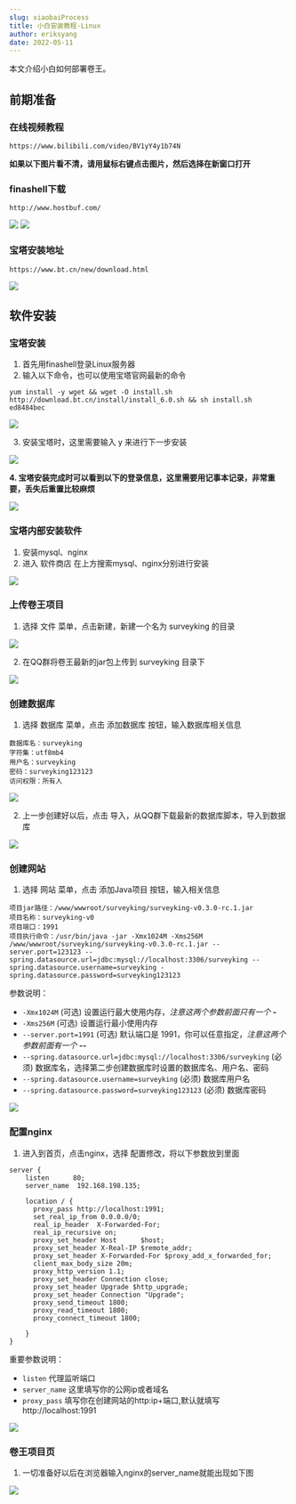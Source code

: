```yaml
---
slug: xiaobaiProcess
title: 小白安装教程-Linux
author: eriksyang
date: 2022-05-11
---
```

本文介绍小白如何部署卷王。

## 前期准备

### 在线视频教程

```
https://www.bilibili.com/video/BV1yY4y1b74N
```

**如果以下图片看不清，请用鼠标右键点击图片，然后选择在新窗口打开**

### finashell下载
```
http://www.hostbuf.com/
```

![](../static/img/xiaobaiProcess1.png)
![](../static/img/xiaobaiProcess2.jpg)

### 宝塔安装地址
```
https://www.bt.cn/new/download.html
```

![](../static/img/xiaobaiProcess3.jpg)

## 软件安装

### 宝塔安装

1. 首先用finashell登录Linux服务器
2. 输入以下命令，也可以使用宝塔官网最新的命令

```
yum install -y wget && wget -O install.sh http://download.bt.cn/install/install_6.0.sh && sh install.sh ed8484bec
```

![](../static/img/xiaobaiProcess4.jpg)

3. 安装宝塔时，这里需要输入 y 来进行下一步安装

![](../static/img/xiaobaiProcess5.jpg)

**4. 宝塔安装完成时可以看到以下的登录信息，这里需要用记事本记录，非常重要，丢失后重置比较麻烦**

![](../static/img/xiaobaiProcess6.jpg)

### 宝塔内部安装软件

1. 安装mysql、nginx
2. 进入 软件商店 在上方搜索mysql、nginx分别进行安装

![](../static/img/xiaobaiProcess7.jpg)

### 上传卷王项目

1. 选择 文件 菜单，点击新建，新建一个名为 surveyking 的目录

![](../static/img/xiaobaiProcess8.jpg)

2. 在QQ群将卷王最新的jar包上传到 surveyking 目录下

![](../static/img/xiaobaiProcess9.jpg)

### 创建数据库

1. 选择 数据库 菜单，点击 添加数据库 按钮，输入数据库相关信息

```
数据库名：surveyking
字符集：utf8mb4
用户名：surveyking
密码：surveyking123123
访问权限：所有人
```

![](../static/img/xiaobaiProcess10.jpg)

2. 上一步创建好以后，点击 导入，从QQ群下载最新的数据库脚本，导入到数据库

![](../static/img/xiaobaiProcess11.jpg)

### 创建网站

1. 选择 网站 菜单，点击 添加Java项目 按钮，输入相关信息

```
项目jar路径：/www/wwwroot/surveyking/surveyking-v0.3.0-rc.1.jar
项目名称：surveyking-v0
项目端口：1991
项目执行命令：/usr/bin/java -jar -Xmx1024M -Xms256M /www/wwwroot/surveyking/surveyking-v0.3.0-rc.1.jar --server.port=123123 --spring.datasource.url=jdbc:mysql://localhost:3306/surveyking --spring.datasource.username=surveyking -spring.datasource.password=surveyking123123
```

参数说明：

- `-Xmx1024M` (可选) 设置运行最大使用内存，*注意这两个参数前面只有一个* **-**
- `-Xms256M` (可选)  设置运行最小使用内存
- `--server.port=1991` (可选) 默认端口是 1991，你可以任意指定，*注意这两个参数前面有一个* **--**
- `--spring.datasource.url=jdbc:mysql://localhost:3306/surveyking` (必须) 数据库名，选择第二步创建数据库时设置的数据库名、用户名、密码
- `--spring.datasource.username=surveyking` (必须) 数据库用户名
- `--spring.datasource.password=surveyking123123` (必须) 数据库密码

![](../static/img/xiaobaiProcess12.jpg)

### 配置nginx

1. 进入到首页，点击nginx，选择 配置修改，将以下参数放到里面

```
server {
    listen      80;
    server_name  192.168.198.135;

    location / {
      proxy_pass http://localhost:1991;
      set_real_ip_from 0.0.0.0/0;
      real_ip_header  X-Forwarded-For;
      real_ip_recursive on;
      proxy_set_header Host      $host;
      proxy_set_header X-Real-IP $remote_addr;
      proxy_set_header X-Forwarded-For $proxy_add_x_forwarded_for;
      client_max_body_size 20m;
      proxy_http_version 1.1;
      proxy_set_header Connection close;
      proxy_set_header Upgrade $http_upgrade;
      proxy_set_header Connection "Upgrade";
      proxy_send_timeout 1800;
      proxy_read_timeout 1800;
      proxy_connect_timeout 1800;

    }
}
```

重要参数说明：

- `listen` 代理监听端口
- `server_name` 这里填写你的公网ip或者域名
- `proxy_pass` 填写你在创建网站的http:ip+端口,默认就填写http://localhost:1991

![](../static/img/xiaobaiProcess13.jpg)

### 卷王项目页

1. 一切准备好以后在浏览器输入nginx的server_name就能出现如下图

![](../static/img/xiaobaiProcess14.jpg)
